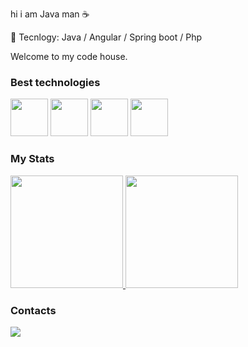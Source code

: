 
hi i am Java man ☕

🍃 Tecnlogy: Java / Angular / Spring boot / Php

Welcome to my code house.

### Best technologies

<div>
  <img src="https://icongr.am/devicon/java-original.svg?size=128&color=currentColor" width="60"/>
  <img src="https://devkico.itexto.com.br/wp-content/uploads/2014/08/spring-boot-project-logo.png" width="60"/>
  <img src="https://icongr.am/devicon/angularjs-original.svg?size=128&color=currentColor" width="60"/>
  <img src="https://icongr.am/devicon/php-original.svg?size=128&color=currentColor" width="60"/>
</div>

### My Stats

<div>
  <a href="https://github.com/nesantana">
    <img height="180em" src="https://github-readme-stats.vercel.app/api/top-langs/?username=Wrench241&layout=compact&langs_count=7&theme=dark"/>
    <img height="180em" src="https://github-readme-stats.vercel.app/api?username=Wrench241&show_icons=true&theme=dark&include_all_commits=true&count_private=true"/>
  </a>
</div>

### Contacts

<div>
  <a href="https://linkedin.com/in/otavio241">
    <img src="https://img.shields.io/badge/LinkedIn-0077B5?style=for-the-badge&logo=linkedin&logoColor=white" />
  </a>
</div>

